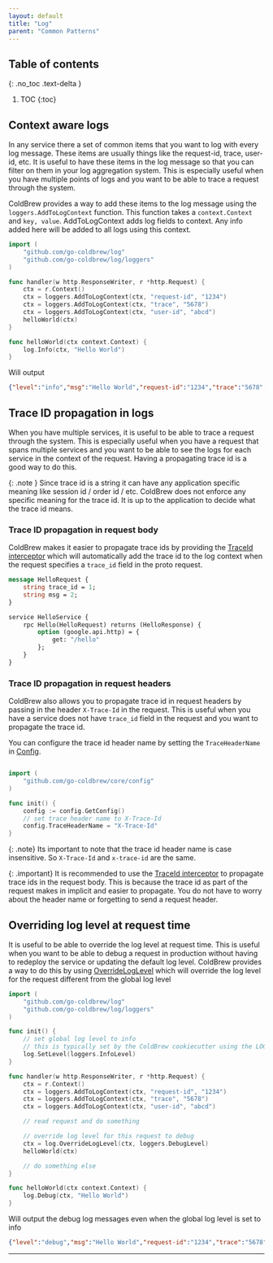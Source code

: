 ```yaml
---
layout: default
title: "Log"
parent: "Common Patterns"
---
```

## Table of contents
{: .no_toc .text-delta }

1. TOC
{:toc}

## Context aware logs

In any service there a set of common items that you want to log with every log message. These items are usually things like the request-id, trace, user-id, etc. It is useful to have these items in the log message so that you can filter on them in your log aggregation system. This is especially useful when you have multiple points of logs and you want to be able to trace a request through the system.

ColdBrew provides a way to add these items to the log message using the `loggers.AddToLogContext` function. This function takes a `context.Context` and `key, value`. AddToLogContext adds log fields to context. Any info added here will be added to all logs using this context.

```go
import (
    "github.com/go-coldbrew/log"
    "github.com/go-coldbrew/log/loggers"
)

func handler(w http.ResponseWriter, r *http.Request) {
    ctx = r.Context()
    ctx = loggers.AddToLogContext(ctx, "request-id", "1234")
    ctx = loggers.AddToLogContext(ctx, "trace", "5678")
    ctx = loggers.AddToLogContext(ctx, "user-id", "abcd")
    helloWorld(ctx)
}

func helloWorld(ctx context.Context) {
    log.Info(ctx, "Hello World")
}
```

Will output

```json
{"level":"info","msg":"Hello World","request-id":"1234","trace":"5678","user-id":"abcd","@timestamp":"2020-05-04T15:04:05.000Z"}
```

## Trace ID propagation in logs

When you have multiple services, it is useful to be able to trace a request through the system. This is especially useful when you have a request that spans multiple services and you want to be able to see the logs for each service in the context of the request. Having a propagating trace id is a good way to do this.

{: .note }
Since trace id is a string it can have any application specific meaning like session id / order id / etc. ColdBrew does not enforce any specific meaning for the trace id. It is up to the application to decide what the trace id means.

### Trace ID propagation in request body

ColdBrew makes it easier to propagate trace ids by providing the [TraceId interceptor] which will automatically add the trace id to the log context when the request specifies a `trace_id` field in the proto request.

```proto
message HelloRequest {
    string trace_id = 1;
    string msg = 2;
}

service HelloService {
    rpc Hello(HelloRequest) returns (HelloResponse) {
        option (google.api.http) = {
            get: "/hello"
        };
    }
}
```

### Trace ID propagation in request headers

ColdBrew also allows you to propagate trace id in request headers by passing in the header `X-Trace-Id` in the request. This is useful when you have a service does not have `trace_id` field in the request and you want to propagate the trace id.

You can configure the trace id header name by setting the `TraceHeaderName` in [Config].

```go

import (
    "github.com/go-coldbrew/core/config"
)

func init() {
    config := config.GetConfig()
    // set trace header name to X-Trace-Id
    config.TraceHeaderName = "X-Trace-Id"
}
```

{: .note}
Its important to note that the trace id header name is case insensitive. So `X-Trace-Id` and `x-trace-id` are the same.

{: .important}
It is recommended to use the [TraceId interceptor] to propagate trace ids in the request body. This is because the trace id as part of the request makes in implicit and easier to propagate. You do not have to worry about the header name or forgetting to send a request header.

## Overriding log level at request time

It is useful to be able to override the log level at request time. This is useful when you want to be able to debug a request in production without having to redeploy the service or updating the default log level. ColdBrew provides a way to do this by using [OverrideLogLevel] which will override the log level for the request different from the global log level


```go
import (
    "github.com/go-coldbrew/log"
    "github.com/go-coldbrew/log/loggers"
)

func init() {
    // set global log level to info
    // this is typically set by the ColdBrew cookiecutter using the LOG_LEVEL environment variable
    log.SetLevel(loggers.InfoLevel)
}

func handler(w http.ResponseWriter, r *http.Request) {
    ctx = r.Context()
    ctx = loggers.AddToLogContext(ctx, "request-id", "1234")
    ctx = loggers.AddToLogContext(ctx, "trace", "5678")
    ctx = loggers.AddToLogContext(ctx, "user-id", "abcd")

    // read request and do something

    // override log level for this request to debug
    ctx = log.OverrideLogLevel(ctx, loggers.DebugLevel)
    helloWorld(ctx)

    // do something else
}

func helloWorld(ctx context.Context) {
    log.Debug(ctx, "Hello World")
}

```

Will output the debug log messages even when the global log level is set to info

```json
{"level":"debug","msg":"Hello World","request-id":"1234","trace":"5678","user-id":"abcd","@timestamp":"2020-05-04T15:04:05.000Z"}
```

---
[TraceId interceptor]: https://pkg.go.dev/github.com/go-coldbrew/interceptors#TraceIdInterceptor
[go-coldbrew/tracing]: https://pkg.go.dev/github.com/go-coldbrew/tracing
[ColdBrew cookiecutter]: /getting-started
[interceptors]: https://pkg.go.dev/github.com/go-coldbrew/interceptors
[UseColdBrewServcerInterceptors]: https://pkg.go.dev/github.com/go-coldbrew/interceptors#UseColdBrewServerInterceptors
[OverrideLogLevel]: https://github.com/go-coldbrew/log#func-overrideloglevel
[Config]: https://pkg.go.dev/github.com/go-coldbrew/core/config#Config

